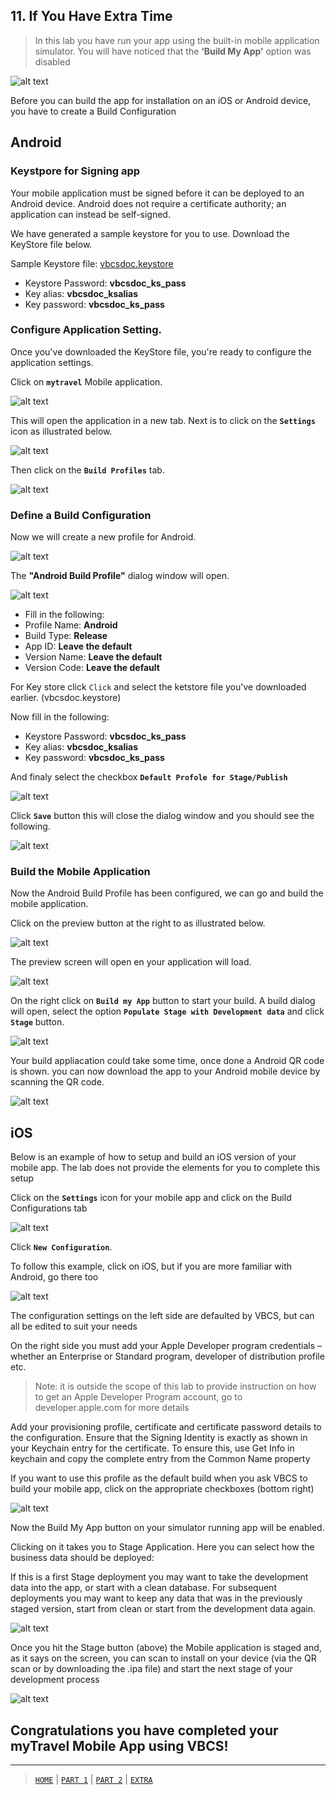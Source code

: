 ## 11. If You Have Extra Time

> In this lab you have run your app using the built-in mobile application simulator. You will have noticed that the **‘Build My App’** option was disabled

![alt text](../resources/images/mob/E1.png "Logo Title Text 1") 


Before you can build the app for installation on an iOS or Android device, you have to create a Build Configuration

## Android

### Keystpore for Signing app
Your mobile application must be signed before it can be deployed to an Android device. Android does not require a certificate authority; an application can instead be self-signed.

We have generated a sample keystore for you to use. Download the KeyStore file below.

Sample Keystore file:  <a href="resources/KSFile/vbcsdoc.keystore">vbcsdoc.keystore</a>

+ Keystore Password: **vbcsdoc_ks_pass**
+ Key alias: **vbcsdoc_ksalias**
+ Key password: **vbcsdoc_ks_pass**

### Configure Application Setting.
Once you've downloaded the KeyStore file, you're ready to configure the application settings.

Click on **`mytravel`** Mobile application. 

![alt text](../resources/images/android/android1.png "Logo Title Text 1")

This will open the application in a new tab. Next is to click on the **`Settings`** icon as illustrated below.

![alt text](../resources/images/android/android3.png "Logo Title Text 1")

Then click on the **`Build Profiles`** tab.

![alt text](../resources/images/android/android4.png "Logo Title Text 1")

### Define a Build Configuration

Now we will create a new profile for Android.

![alt text](../resources/images/android/android5.png "Logo Title Text 1")

The **"Android Build Profile"** dialog window will open. 

![alt text](../resources/images/android/android6.png "Logo Title Text 1")

+ Fill in the following:
+ Profile Name: **Android**
+ Build Type: **Release**
+ App ID: **Leave the default**
+ Version Name: **Leave the default**
+ Version Code: **Leave the default**

For Key store click `Click` and select the ketstore file you've downloaded earlier. (vbcsdoc.keystore)

Now fill in the following:

+ Keystore Password: **vbcsdoc_ks_pass**
+ Key alias: **vbcsdoc_ksalias**
+ Key password: **vbcsdoc_ks_pass**

And finaly select the checkbox **`Default Profole for Stage/Publish`**

![alt text](../resources/images/android/android10.png "Logo Title Text 1")

Click **`Save`** button this will close the dialog window and you should see the following.

![alt text](../resources/images/android/android11.png "Logo Title Text 1")

### Build the Mobile Application

Now the Android Build Profile has been configured, we can go and build the mobile application.

Click on the preview button at the right to as illustrated below.

![alt text](../resources/images/android/android12.png "Logo Title Text 1")

The preview screen will open en your application will load.

![alt text](../resources/images/android/android13.png "Logo Title Text 1")

On the right click on **`Build my App`** button to start your build. A build dialog will open, select the option **`Populate Stage with Development data`** and click **`Stage`** button.

![alt text](../resources/images/android/android14.png "Logo Title Text 1")

Your build appliacation could take some time, once done a Android QR code is shown. you can now download the app to your Android mobile device by scanning the QR code.

![alt text](../resources/images/android/android15.png "Logo Title Text 1")


## iOS
Below is an example of how to setup and build an iOS version of your mobile app.  The lab does not provide the elements for you to complete this setup

Click on the **`Settings`** icon for your mobile app and click on the Build Configurations tab

![alt text](../resources/images/mob/E2.png "Logo Title Text 1")
 
Click **`New Configuration`**.

To follow this example, click on iOS, but if you are more familiar with Android, go there too

![alt text](../resources/images/mob/E3.png "Logo Title Text 1") 

The configuration settings on the left side are defaulted by VBCS, but can all be edited to suit your needs

On the right side you must add your Apple Developer program credentials – whether an Enterprise or Standard program, developer of distribution profile etc.

> Note: it is outside the scope of this lab to provide instruction on how to get an Apple Developer Program account, go to developer.apple.com for more details

Add your provisioning profile, certificate and certificate password details to the configuration. Ensure that the Signing Identity is exactly as shown in your Keychain entry for the certificate. To ensure this, use Get Info in keychain and copy the complete entry from the Common Name property

If you want to use this profile as the default build when you ask VBCS to build your mobile app, click on the appropriate checkboxes (bottom right)

![alt text](../resources/images/mob/E4.png "Logo Title Text 1") 

Now the Build My App button on your simulator running app will be enabled.

Clicking on it takes you to Stage Application. Here you can select how the business data should be deployed:

If this is a first Stage deployment you may want to take the development data into the app, or start with a clean database. For subsequent deployments you may want to keep any data that was in the previously staged version, start from clean or start from the development data again.

![alt text](../resources/images/mob/E5.png "Logo Title Text 1")

Once you hit the Stage button (above) the Mobile application is staged and, as it says on the screen, you can scan to install on your device (via the QR scan or by downloading the .ipa file) and start the next stage of your development process

![alt text](../resources/images/mob/E6.png "Logo Title Text 1")

## Congratulations you have completed your myTravel Mobile App using VBCS!

---
> [`HOME`](../README.md) | [`PART 1`](MOB_PART_1.md) | [`PART 2`](MOB_PART_2.md) | [`EXTRA`](MOB_EXTRA_1.md)
